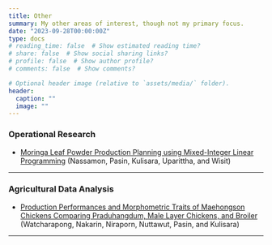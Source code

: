 ```yaml
---
title: Other
summary: My other areas of interest, though not my primary focus. 
date: "2023-09-28T00:00:00Z"
type: docs
# reading_time: false  # Show estimated reading time?
# share: false  # Show social sharing links?
# profile: false  # Show author profile?
# comments: false  # Show comments?

# Optional header image (relative to `assets/media/` folder).
header:
  caption: ""
  image: ""
---
```


<div style="font-size: 14px;">
  

### Operational Research

- [Moringa Leaf Powder Production Planning using Mixed-Integer Linear Programming](https://so03.tci-thaijo.org/index.php/msj/article/view/256431) (Nassamon, Pasin, Kulisara, Uparittha, and Wisit)
___

### Agricultural Data Analysis

- [Production Performances and Morphometric Traits of Maehongson Chickens Comparing Praduhangdum, Male Layer Chickens, and Broiler](https://li01.tci-thaijo.org/index.php/agkasetkaj/article/view/258270) (Watcharapong, Nakarin, Niraporn, Nuttawut, Pasin, and Kulisara)
___

</div>
